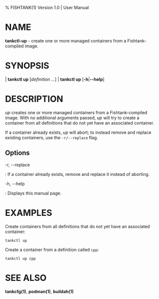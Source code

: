 % FISHTANK(1) Version 1.0 | User Manual

NAME
====
**tankctl-up** - create one or more managed containers from a Fishtank-compiled image.

SYNOPSIS
========

| **tankctl up** \[*definition* ...\]
| **tankctl up** \[**-h**|**--help**\]

DESCRIPTION
===========

*up* creates one or more managed containers from a Fishtank-compiled image. With no additional arguments passed, *up* will try to create a container from all definitions that do not yet have an associated container.

If a container already exists, *up* will abort; to instead remove and replace existing containers, use the `-r/--replace` flag.

Options
-------

-r, --replace

: If a container already exists, remove and replace it instead of aborting.

-h, --help

:  Displays this manual page.

EXAMPLES
========

Create containers from all definitions that do not yet have an associated container:

```
tankctl up
```

Create a container from a definition called `cpp`:

```
tankctl up cpp
```

SEE ALSO
========

**tankcfg(1)**, **podman(1)**, **buildah(1)**